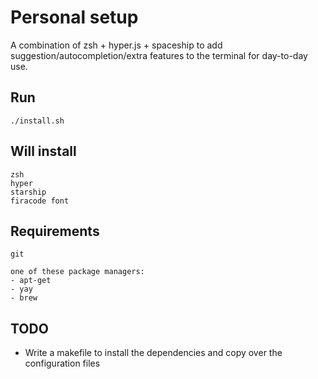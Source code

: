 # Personal setup

A combination of zsh + hyper.js + spaceship to add suggestion/autocompletion/extra features to the terminal for day-to-day use.

## Run

```
./install.sh
```

## Will install

```
zsh
hyper
starship
firacode font
```

## Requirements
```
git

one of these package managers:
- apt-get
- yay
- brew
```

## TODO
- Write a makefile to install the dependencies and copy over the configuration files
